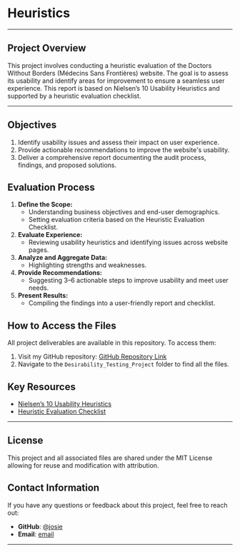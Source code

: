 # Heuristics

---

## **Project Overview**

This project involves conducting a heuristic evaluation of the Doctors Without Borders (Médecins Sans Frontières) website. The goal is to assess its usability and identify areas for improvement to ensure a seamless user experience. This report is based on Nielsen’s 10 Usability Heuristics and supported by a heuristic evaluation checklist.

---

## **Objectives**

1. Identify usability issues and assess their impact on user experience.
2. Provide actionable recommendations to improve the website's usability.
3. Deliver a comprehensive report documenting the audit process, findings, and proposed solutions.

## **Evaluation Process**

1. **Define the Scope:**
   - Understanding business objectives and end-user demographics.
   - Setting evaluation criteria based on the Heuristic Evaluation Checklist.
2. **Evaluate Experience:**
   - Reviewing usability heuristics and identifying issues across website pages.
3. **Analyze and Aggregate Data:**
   - Highlighting strengths and weaknesses.
4. **Provide Recommendations:**
   - Suggesting 3–6 actionable steps to improve usability and meet user needs.
5. **Present Results:**
   - Compiling the findings into a user-friendly report and checklist.

## **How to Access the Files**

All project deliverables are available in this repository. To access them:

1. Visit my GitHub repository: [GitHub Repository Link](https://github.com/josie-opondo/UI/tree/main/heuristics)
2. Navigate to the `Desirability_Testing_Project` folder to find all the files.

## **Key Resources**

- [Nielsen’s 10 Usability Heuristics](https://www.nngroup.com/articles/ten-usability-heuristics/)
- [Heuristic Evaluation Checklist](https://drive.google.com/file/d/10KbfbNZA1oVS1sXbjjXLPPmdZ6nqVkdc/view)

---

## **License**

This project and all associated files are shared under the MIT License allowing for reuse and modification with attribution.

## **Contact Information**

If you have any questions or feedback about this project, feel free to reach out:

- **GitHub**: [@josie](https://github.com/josie-opondo)
- **Email**: [email](mailto:josie-opondo@gmail.com)

---
